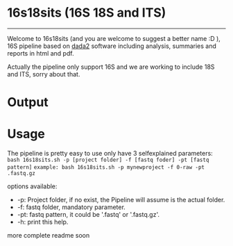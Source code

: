 # 16s18sits (16S 18S and ITS)
------------------------------------------------------------------
Welcome to 16s18sits (and you are welcome to suggest a better name :D ), 16S  pipeline based on [dada2](https://benjjneb.github.io/dada2/tutorial.html) software including analysis, summaries and reports in html and pdf.

Actually the pipeline only support 16S and we are working to include 18S and ITS, sorry about that.

# Output

# Usage

The pipeline is pretty easy to use only have 3 selfexplained parameters:
`bash 16s18sits.sh -p [project folder] -f [fastq foder] -pt [fastq pattern]`
`example: bash 16s18sits.sh -p mynewproject -f 0-raw -pt .fastq.gz`

options available:

* -p: Project folder, if no exist, the Pipeline will assume is the actual folder.
* -f: fastq folder, mandatory parameter.
* -pt: fastq pattern, it could be '.fastq' or '.fastq.gz'.
* -h: print this help. 

more complete readme soon
